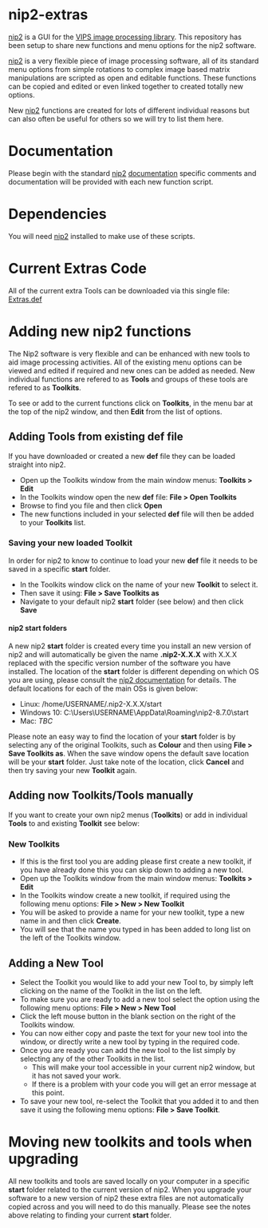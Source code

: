 # nip2-extras
[nip2](https://github.com/libvips/nip2) is a GUI for the [VIPS image processing library](https://libvips.github.io/libvips). This repository has been setup to share new functions and menu options for the nip2 software.

[nip2](https://github.com/libvips/nip2) is a very flexible piece of image processing software, all of its standard menu options from simple rotations to complex image based matrix manipulations are scripted as open and editable functions. These functions can be copied and edited or even linked together to created totally new options.

New [nip2](https://github.com/libvips/nip2) functions are created for lots of different individual reasons but can also often be useful for others so we will try to list them here.

# Documentation 
Please begin with the standard [nip2](https://github.com/libvips/nip2) [documentation](https://github.com/libvips/nip2#documentation) specific comments and documentation will be provided with each new function script.

# Dependencies
You will need [nip2](https://github.com/libvips/nip2/releases) installed to make use of these scripts.

# Current Extras Code
All of the current extra Tools can be downloaded via this single file: [Extras.def](Extras.def)

# Adding new nip2 functions
The Nip2 software is very flexible and can be enhanced with new tools to aid image processing activities. All of the existing menu options can be viewed and edited if required and new ones can be added as needed. New individual functions are refered to as **Tools** and groups of these tools are refered to as **Toolkits**.

To see or add to the current functions click on **Toolkits**, in the menu bar at the top of the nip2 window, and then **Edit** from the list of options.

## Adding Tools from existing def file
If you have downloaded or created a new **def** file they can be loaded straight into nip2.
* Open up the Toolkits window from the main window menus: **Toolkits > Edit**
* In the Toolkits window open the new **def** file: **File > Open Toolkits**
* Browse to find you file and then click **Open**
* The new functions included in your selected **def** file will then be added to your **Toolkits** list.
### Saving your new loaded Toolkit
In order for nip2 to know to continue to load your new **def** file it needs to be saved in a specific **start** folder.
* In the Toolkits window click on the name of your new **Toolkit** to select it.
* Then save it using: **File > Save Toolkits as**
* Navigate to your default nip2 **start** folder (see below) and then click **Save**
#### nip2 **start** folders
A new nip2 **start** folder is created every time you install an new version of nip2 and will automatically be given the name **.nip2-X.X.X** with X.X.X replaced with the specific version number of the software you have installed. The location of the **start** folder is different depending on which OS you are using, please consult the [nip2 documentation](https://github.com/libvips/nip2#documentation) for details. The default locations for each of the main OSs is given below:
  * Linux: /home/USERNAME/.nip2-X.X.X/start
  * Windows 10: C:\Users\USERNAME\AppData\Roaming\nip2-8.7.0\start
  * Mac: *TBC*
 
Please note an easy way to find the location of your **start** folder is by selecting any of the original Toolkits, such as **Colour** and then using **File > Save Toolkits as**. When the save window opens the default save location will be your **start** folder. Just take note of the location, click **Cancel** and then try saving your new **Toolkit** again.

## Adding now Toolkits/Tools manually

If you want to create your own nip2 menus (**Toolkits**) or add in individual **Tools** to and existing **Toolkit** see below:

### New Toolkits
* If this is the first tool you are adding please first create a new toolkit, if you have already done this you can skip down to adding a new tool.
* Open up the Toolkits window from the main window menus: **Toolkits > Edit**
* In the Toolkits window create a new toolkit, if required using the following menu options: **File > New > New Toolkit**
* You will be asked to provide a name for your new toolkit, type a new name in and then click **Create**.
* You will see that the name you typed in has been added to long list on the left of the Toolkits window.
## Adding a New Tool
* Select the Toolkit you would like to add your new Tool to, by simply left clicking on the name of the Toolkit in the list on the left.
* To make sure you are ready to add a new tool select the option using the following menu options: **File > New > New Tool**
* Click the left mouse button in the blank section on the right of the Toolkits window.
* You can now either copy and paste the text for your new tool into the window, or directly write a new tool by typing in the required code.
* Once you are ready you can add the new tool to the list simply by selecting any of the other Toolkits in the list. 
  * This will make your tool accessible in your current nip2 window, but it has not saved your work.
  * If there is a problem with your code you will get an error message at this point.
* To save your new tool, re-select the Toolkit that you added it to and then save it using the following menu options: **File > Save Toolkit**.

# Moving new toolkits and tools when upgrading
All new toolkits and tools are saved locally on your computer in a specific **start** folder related to the current version of nip2. When you upgrade your software to a new version of nip2 these extra files are not automatically copied across and you will need to do this manually. Please see the notes above relating to finding your current **start** folder.

